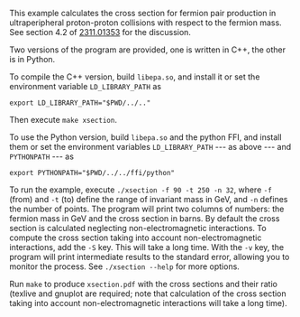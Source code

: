 This example calculates the cross section for fermion pair production in
ultraperipheral proton-proton collisions with respect to the fermion mass. See
section 4.2 of [2311.01353] for the discussion.

Two versions of the program are provided, one is written in C++, the other is
in Python.

To compile the C++ version, build `libepa.so`, and install it or set the
environment variable `LD_LIBRARY_PATH` as

    export LD_LIBRARY_PATH="$PWD/../.."

Then execute `make xsection`.

To use the Python version, build `libepa.so` and the python FFI, and install
them or set the environment variables `LD_LIBRARY_PATH` --- as above
--- and `PYTHONPATH` --- as

    export PYTHONPATH="$PWD/../../ffi/python"

To run the example, execute `./xsection -f 90 -t 250 -n 32`, where `-f` (from)
and `-t` (to) define the range of invariant mass in GeV, and `-n` defines the
number of points. The program will print two columns of numbers: the fermion
mass in GeV and the cross section in barns. By default the cross section is
calculated neglecting non-electromagnetic interactions. To compute the cross
section taking into account non-electromagnetic interactions, add the `-S`
key. This will take a long time. With the `-v` key, the program will print
intermediate results to the standard error, allowing you to monitor the
process. See `./xsection --help` for more options.

Run `make` to produce `xsection.pdf` with the cross sections and their ratio
(texlive and gnuplot are required; note that calculation of the cross section
taking into account non-electromagnetic interactions will take a long time).

[2311.01353]: https://arxiv.org/abs/2311.01353
